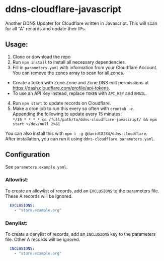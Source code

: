 # ddns-cloudflare-javascript
Another DDNS Updater for Cloudflare written in Javascript.
This will scan for all "A" records and update their IPs.

## Usage:
1. Clone or download the repo
2. Run `npm install` to install all necessary dependencies.
3. Fill in `parameters.yaml` with information from your Cloudflare Account. You can remove the zones array to scan for all zones.
  * Create a token with Zone.Zone and Zone.DNS edit permissions at https://dash.cloudflare.com/profile/api-tokens.
  * To use an API Key instead, replace `TOKEN` with `API_KEY` and `EMAIL`.
4. Run `npm start` to update records on Cloudflare.
5. Make a cron job to run this every so often with `crontab -e`.  
   Appending the following to update every 15 minutes:  
   `*/15 * * * * cd /full/path/to/ddns-cloudflare-javascript/ && npm start >/dev/null 2>&1`

You can also install this with `npm i -g @david18284/ddns-cloudflare`.  
After installation, you can run it using `ddns-cloudflare parameters.yaml`.

## Configuration
See `parameters.example.yaml`.

### Allowlist:
To create an allowlist of records, add an `EXCLUSIONS` to the parameters file. These A records will be ignored.
```yaml
  EXCLUSIONS:
    - "store.example.org"
```

### Denylist:
To create a denylist of records, add an `INCLUSIONS` key to the parameters file. Other A records will be ignored.
```yaml
  INCLUSIONS:
    - "store.example.org"
```
